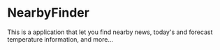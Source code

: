 # NearbyFinder
This is a application that let you find nearby news, today's and forecast temperature information, and more...
